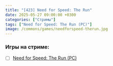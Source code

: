 ```yaml
---
title: "[423] Need for Speed: The Run"
date: 2025-05-27 09:00:00 +0300
categories: ["Стримы"]
tags: ["Need for Speed: The Run (PC)"]
image: /commons/games/needforspeed-therun.jpg
---
```


### Игры на стриме:
+ [ ] [Need for Speed: The Run (PC)](/tags/need-for-speed-the-run-pc)
